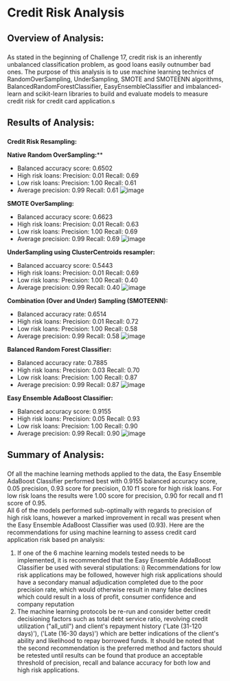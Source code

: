 # Credit Risk Analysis

## Overview of Analysis:
###
As stated in the beginning of Challenge 17, credit risk is an inherently unbalanced classification problem, as good loans easily outnumber bad ones.  The purpose of this analysis is to use machine learning technics of RandomOverSampling, UnderSampling, SMOTE and SMOTEENN algorithms, BalancedRandomForestClassifier, EasyEnsembleClassifier and imbalanced-learn and scikit-learn libraries to build and evaluate models to measure credit risk for credit card application.s

## Results of Analysis:
###

**Credit Risk Resampling:**

**Native Random OverSampling:****
- Balanced accuracy score: 0.6502
- High risk loans: Precision: 0.01  Recall: 0.69
- Low risk loans:  Precision: 1.00  Recall: 0.61
- Average precision: 0.99  Recall:  0.61
![image](https://user-images.githubusercontent.com/86161212/138574845-fb4c3658-15eb-494d-86cf-c44a3093bb8d.png)

**SMOTE OverSampling:**
- Balanced accuracy score: 0.6623
- High risk loans: Precision: 0.01  Recall: 0.63
- Low risk loans:  Precision: 1.00  Recall: 0.69
- Average precision: 0.99  Recall:  0.69
![image](https://user-images.githubusercontent.com/86161212/138574973-4c07f7c5-f6ae-4038-b7bb-e8b504c08acd.png)

**UnderSampling using ClusterCentroids resampler:**
- Balanced accuarcy score: 0.5443
- High risk loans: Precision: 0.01  Recall: 0.69
- Low risk loans:  Precision: 1.00  Recall: 0.40
- Average precision: 0.99  Recall:  0.40
![image](https://user-images.githubusercontent.com/86161212/138574993-0adc2716-3183-452d-83b3-055c6ba35c31.png)

**Combination (Over and Under) Sampling (SMOTEENN):**
- Balanced accuracy rate: 0.6514
- High risk loans: Precision: 0.01  Recall: 0.72
- Low risk loans:  Precision: 1.00  Recall: 0.58
- Average precision: 0.99  Recall:  0.58
![image](https://user-images.githubusercontent.com/86161212/138575018-a787c61b-4475-4c88-8e37-d5cfacb1cf7c.png)

**Balanced Random Forest Classifier:**
- Balanced accuracy rate: 0.7885
- High risk loans: Precision: 0.03  Recall: 0.70
- Low risk loans:  Precision: 1.00  Recall: 0.87
- Average precision: 0.99  Recall:  0.87
![image](https://user-images.githubusercontent.com/86161212/138575039-7d2c6a6d-8e06-4304-8b83-7063777b4032.png)

**Easy Ensemble AdaBoost Classifier:**
- Balanced accuracy score: 0.9155
- High risk loans: Precision: 0.05  Recall: 0.93
- Low risk loans:  Precision: 1.00  Recall: 0.90
- Average precision: 0.99  Recall:  0.90
![image](https://user-images.githubusercontent.com/86161212/138575090-631ceb53-07e1-4669-949b-d81a1d2d88a6.png)

## Summary of Analysis:
###
Of all the machine learning methods applied to the data, the Easy Ensemble AdaBoost Classifier performed best with 0.9155 balanced accuracy score, 0.05 precision, 0.93 score for precision, 0.10 f1 score for high risk loans.  For low risk loans the results were 1.00 score for precision, 0.90 for recall and f1 score of 0.95.  
All 6 of the models performed sub-optimally with regards to precision of high risk loans, however a marked improvement in recall was present when the Easy Ensemble AdaBoost Classifier was used (0.93).  Here are the recommendations for using machine learning to assess credit card application risk based pn analysis:
1) If one of the 6 machine learning models tested needs to be implemented, it is recommended that the Easy Ensemble AddaBoost Classifier be used with several stipulations:
    i)  Recommendations for low risk applications may be followed, however high risk applications should have a secondary manual adjudication completed due to the poor precision         rate, which would otherwise result in many false declines which could result in a loss of profit, consumer confidence and company reputation
2) The machine learning protocols be re-run and consider better credit decisioning factors such as total debt service ratio, revolving credit utilization ("all_util") and client's repayment history ('Late (31-120 days)'), ('Late (16-30 days)') which are better indications of the client's ability and likelihood to repay borrowed funds.
It should be noted that the second recommendation is the preferred method and factors should be retested until results can be found that produce an acceptable threshold of precision, recall and balance accuracy for both low and high risk applications.
